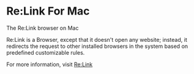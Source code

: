 # Re:Link For Mac
The Re:Link browser on Mac

Re:Link is a Browser, except that it doesn't open any website; instead, it redirects the request to other installed browsers in the system based on predefined customizable rules.

For more information, visit <a href="https://relink.shameel.net/" target="_blank">Re:Link</a>
